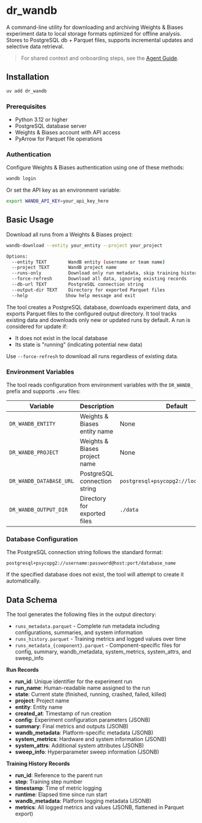 # dr_wandb

A command-line utility for downloading and archiving Weights & Biases experiment data to local storage formats optimized for offline analysis. Stores to PostgreSQL db + Parquet files, supports incremental updates and selective data retrieval.

> For shared context and onboarding steps, see the [Agent Guide](../dr_ref/docs/guides/AGENT_GUIDE_dr_wandb.md).

## Installation

```bash
uv add dr_wandb
```

### Prerequisites

- Python 3.12 or higher
- PostgreSQL database server
- Weights & Biases account with API access
- PyArrow for Parquet file operations

### Authentication

Configure Weights & Biases authentication using one of these methods:

```bash
wandb login
```

Or set the API key as an environment variable:

```bash
export WANDB_API_KEY=your_api_key_here
```

## Basic Usage

Download all runs from a Weights & Biases project:

```bash
wandb-download --entity your_entity --project your_project

Options:
  --entity TEXT        WandB entity (username or team name)
  --project TEXT       WandB project name
  --runs-only          Download only run metadata, skip training history
  --force-refresh      Download all data, ignoring existing records
  --db-url TEXT        PostgreSQL connection string
  --output-dir TEXT    Directory for exported Parquet files
  --help              Show help message and exit
```

The tool creates a PostgreSQL database, downloads experiment data, and exports Parquet files to the configured output directory. It tool tracks existing data and downloads only new or updated runs by default. A run is considered for update if:

- It does not exist in the local database
- Its state is "running" (indicating potential new data)

Use `--force-refresh` to download all runs regardless of existing data.

### Environment Variables

The tool reads configuration from environment variables with the `DR_WANDB_` prefix and supports `.env` files:

| Variable | Description | Default |
|----------|-------------|---------|
| `DR_WANDB_ENTITY` | Weights & Biases entity name | None |
| `DR_WANDB_PROJECT` | Weights & Biases project name | None |
| `DR_WANDB_DATABASE_URL` | PostgreSQL connection string | `postgresql+psycopg2://localhost/wandb` |
| `DR_WANDB_OUTPUT_DIR` | Directory for exported files | `./data` |

### Database Configuration

The PostgreSQL connection string follows the standard format:

```
postgresql+psycopg2://username:password@host:port/database_name
```

If the specified database does not exist, the tool will attempt to create it automatically.

## Data Schema


The tool generates the following files in the output directory:

- `runs_metadata.parquet` - Complete run metadata including configurations, summaries, and system information
- `runs_history.parquet` - Training metrics and logged values over time
- `runs_metadata_{component}.parquet` - Component-specific files for config, summary, wandb_metadata, system_metrics, system_attrs, and sweep_info


**Run Records**
- **run_id**: Unique identifier for the experiment run
- **run_name**: Human-readable name assigned to the run
- **state**: Current state (finished, running, crashed, failed, killed)
- **project**: Project name
- **entity**: Entity name
- **created_at**: Timestamp of run creation
- **config**: Experiment configuration parameters (JSONB)
- **summary**: Final metrics and outputs (JSONB)
- **wandb_metadata**: Platform-specific metadata (JSONB)
- **system_metrics**: Hardware and system information (JSONB)
- **system_attrs**: Additional system attributes (JSONB)
- **sweep_info**: Hyperparameter sweep information (JSONB)

**Training History Records**
- **run_id**: Reference to the parent run
- **step**: Training step number
- **timestamp**: Time of metric logging
- **runtime**: Elapsed time since run start
- **wandb_metadata**: Platform logging metadata (JSONB)
- **metrics**: All logged metrics and values (JSONB, flattened in Parquet export)
